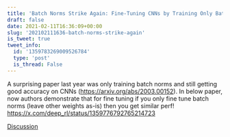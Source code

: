 ```yaml
---
title: 'Batch Norms Strike Again: Fine-Tuning CNNs by Training Only Batch Norms'
draft: false
date: 2021-02-11T16:36:09+00:00
slug: '202102111636-batch-norms-strike-again'
is_tweet: true
tweet_info:
  id: '1359783269009526784'
  type: 'post'
  is_thread: False
---
```




A surprising paper last year was only training batch norms and still getting good accuracy on CNNs (<https://arxiv.org/abs/2003.00152>). In below paper, now authors demonstrate that for fine tuning if you only fine tune batch norms (leave other weights as-is) then you get similar perf! <https://x.com/deep_rl/status/1359776792765214723>

[Discussion](https://x.com/sytelus/status/1359783269009526784)
